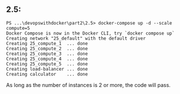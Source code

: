 ## 2.5:

```
PS ...\devopswithdocker\part2\2.5> docker-compose up -d --scale compute=5
Docker Compose is now in the Docker CLI, try `docker compose up`
Creating network "25_default" with the default driver
Creating 25_compute_1  ... done
Creating 25_compute_2  ... done
Creating 25_compute_3  ... done
Creating 25_compute_4  ... done
Creating 25_compute_5  ... done
Creating load-balancer ... done
Creating calculator    ... done
```

As long as the number of instances is 2 or more, the code will pass.